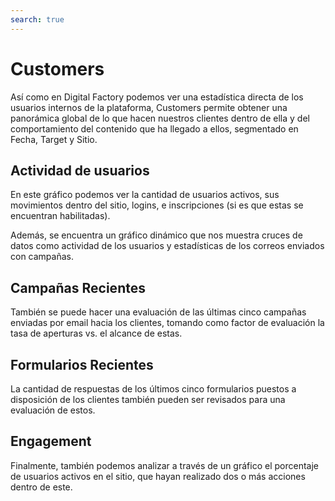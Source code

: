 ```yaml
---
search: true
---
```


# Customers

Así como en Digital Factory podemos ver una estadística directa de los usuarios internos de la plataforma, Customers permite obtener una panorámica global de lo que hacen nuestros clientes dentro de ella y del comportamiento del contenido que ha llegado a ellos, segmentado en Fecha, Target y Sitio.

## Actividad de usuarios

En este gráfico podemos ver la cantidad de usuarios activos, sus movimientos dentro del sitio, logins, e inscripciones (si es que estas se encuentran habilitadas).

Además, se encuentra un gráfico dinámico que nos muestra cruces de datos como actividad de los usuarios y estadísticas de los correos enviados con campañas.

## Campañas Recientes

También se puede hacer una evaluación de las últimas cinco campañas enviadas por email hacia los clientes, tomando como factor de evaluación la tasa de aperturas vs. el alcance de estas.

## Formularios Recientes

La cantidad de respuestas de los últimos cinco formularios puestos a disposición de los clientes también pueden ser revisados para una evaluación de estos.

## Engagement

Finalmente, también podemos analizar a través de un gráfico el porcentaje de usuarios activos en el sitio, que hayan realizado dos o más acciones dentro de este.
